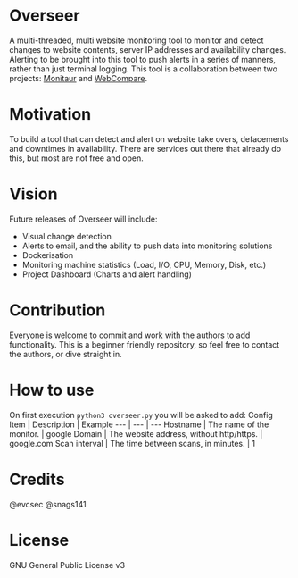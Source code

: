 # Overseer
A multi-threaded, multi website monitoring tool to monitor and detect changes to website contents, server IP addresses and availability changes. Alerting to be brought into this tool to push alerts in a series of manners, rather than just terminal logging.
This tool is a collaboration between two projects: [Monitaur](https://github.com/evcsec/monitaur) and [WebCompare](https://github.com/evcsec/webcompare).

# Motivation
To build a tool that can detect and alert on website take overs, defacements and downtimes in availability. There are services out there that already do this, but most are not free and open.

# Vision
Future releases of Overseer will include:
- Visual change detection
- Alerts to email, and the ability to push data into monitoring solutions
- Dockerisation
- Monitoring machine statistics (Load, I/O, CPU, Memory, Disk, etc.)
- Project Dashboard (Charts and alert handling)

# Contribution
Everyone is welcome to commit and work with the authors to add functionality. This is a beginner friendly repository, so feel free to contact the authors, or dive straight in.

# How to use
On first execution `python3 overseer.py` you will be asked to add:
Config Item | Description | Example
--- | --- | ---
Hostname | The name of the monitor. | google 
Domain | The website address, without http/https. | google.com
Scan interval | The time between scans, in minutes. | 1

# Credits
@evcsec
@snags141

# License
GNU General Public License v3